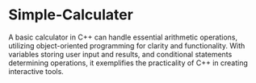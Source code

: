 # Simple-Calculater
 A basic calculator in C++ can handle essential arithmetic operations, utilizing object-oriented programming for clarity and functionality. With variables storing user input and results, and conditional statements determining operations, it exemplifies the practicality of C++ in creating interactive tools.
